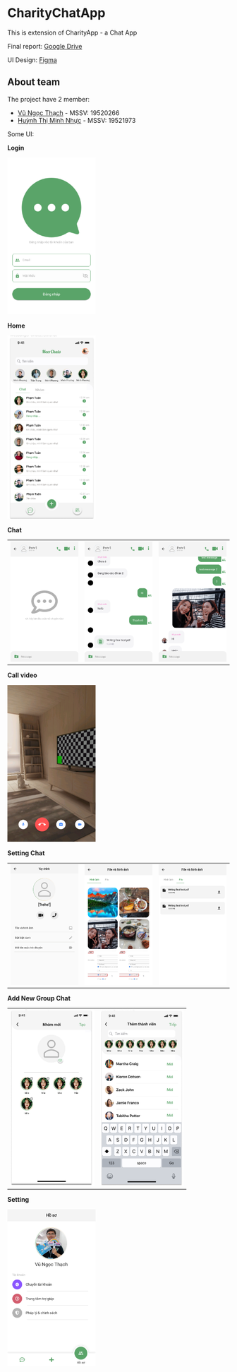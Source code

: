 # CharityChatApp
This is extension of CharityApp - a Chat App

Final report: [Google Drive](https://drive.google.com/file/d/1zlAzVJDBiratsejEa0uqA8GiuPXskA8o/view?usp=sharing)

UI Design: [Figma](https://www.figma.com/file/75RUeQaqduNmFV5eyqAoqb/%C4%90%E1%BB%92-%C3%81N-1?node-id=1592%3A2812)

## **About team**

The project have 2 member:
- [Vũ Ngọc Thạch](https://github.com/vungocthach) - MSSV: 19520266
- [Huỳnh Thị Minh Nhực](https://github.com/HuynhThiMinhNhuc) - MSSV: 19521973

Some UI:

**Login**

<img src="UI/Login.png" alt='drawing' width="200"/>

**Home**

<img src="UI/Home.png" alt='drawing' width='200'/>

**Chat**

<table>
    <td>
        <img src="UI/Chat_Empty.png" alt='drawing'/>
    </td>
    <td>
        <img src="UI/Chat_1.png" alt='drawing'/>
    </td>
    <td>
        <img src="UI/Chat_2.png" alt='drawing'/>
    </td>
</table>

**Call video**

<img src="UI/Call.png" alt='drawing' width="200"/>

**Setting Chat**

<table>
    <td>
        <img src="UI/Setting_Chat.png" alt='drawing'/>
    </td>
    <td>
        <img src="UI/Image.png" alt='drawing'/>
    </td>
    <td>
        <img src="UI/File.png" alt='drawing'/>
    </td>
</table>

**Add New Group Chat**

<table>
    <td>
        <img src="UI/Add_Group.png" alt='drawing' height="400"/>
    </td>
    <td>
        <img src="UI/Add_Joiner.png" alt='drawing' height="400"/>
    </td>
</table>

**Setting**

<img src="UI/Setting.png" alt='drawing' width="200"/>